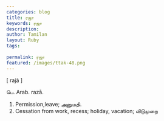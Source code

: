 ```yaml
---
categories: blog
title: ரஜா
keywords: ரஜா
description: 
author: Tamilan
layout: Ruby
tags: 
 
permalink: ரஜா
featured: /images/ttak-48.png
---
```

  
[ rajā ]  
  
பெ. Arab. razā.   
1. Permission,leave; அனுமதி.   
2. Cessation from work, recess; holiday, vacation; விடுமுறை